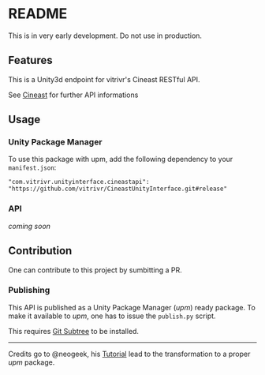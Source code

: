 # README

This is in very early development. Do not use in production.

## Features

This is a Unity3d endpoint for vitrivr's Cineast RESTful API.

See [Cineast](https://github.com/vitrivr/cineast) for further API informations

## Usage

### Unity Package Manager

To use this package with upm, add the following dependency to your `manifest.json`:

```
"com.vitrivr.unityinterface.cineastapi": "https://github.com/vitrivr/CineastUnityInterface.git#release"
```

### API

_coming soon_

## Contribution

One can contribute to this project by sumbitting a PR.

### Publishing

This API is published as a Unity Package Manager (_upm_) ready package.
To make it available to _upm_, one has to issue the `publish.py` script.

This requires [Git Subtree](https://github.com/mwitkow/git-subtree) to be installed.


---

Credits go to @neogeek, his [Tutorial](https://github.com/neogeek/unity-package-example) lead to the transformation to a proper _upm_ package.
